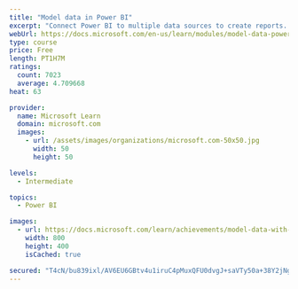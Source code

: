 ```yaml
---
title: "Model data in Power BI"
excerpt: "Connect Power BI to multiple data sources to create reports. Define the relationship between your data sources."
webUrl: https://docs.microsoft.com/en-us/learn/modules/model-data-power-bi/
type: course
price: Free
length: PT1H7M
ratings:
  count: 7023
  average: 4.709668
heat: 63

provider:
  name: Microsoft Learn
  domain: microsoft.com
  images:
    - url: /assets/images/organizations/microsoft.com-50x50.jpg
      width: 50
      height: 50

levels:
  - Intermediate

topics:
  - Power BI

images:
  - url: https://docs.microsoft.com/learn/achievements/model-data-with-power-bi-desktop-social.png
    width: 800
    height: 400
    isCached: true

secured: "T4cN/bu839ixl/AV6EU6GBtv4u1iruC4pMuxQFU0dvgJ+saVTy50a+38Y2jNgCskAZCKZtnZ27fujlLVwuU593ok8lxnwVyG9ZA4UEUih9L/G0IRsEK3UiWiLh+yGNwQ0TdW6NctaB5tFqLyAbGtIe+wCAyuSYzKanQ/zF5QewJ1YtQrAtXyHPt47cCyKqwiUMy8SOys0/hpKUUA/5AiGr3WkXiRTcnDVXHnrhssFEWKHn+Et6m95j+8SMDgMSMBrIKrDkAmgWT73yzJGUNmAaQ0YZus1o12l1RltIfZDv1l3dil2CstRSILBuibYpNbAY24OcJBGUPBd4TkgM3YVmrlMBd/2sH6/mslKuVF/cU07EzCxePA8iw9NhXrxxB2lSeUr3K7XQ3df6/HDUZKglprpmVLSrTVKunWBlC3f/A=;cJz/PISO7PORLI/QV0qYjA=="
---
```


